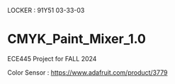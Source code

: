 LOCKER : 91Y51          03-33-03


# CMYK_Paint_Mixer_1.0
ECE445 Project for FALL 2024


Color Sensor : https://www.adafruit.com/product/3779
